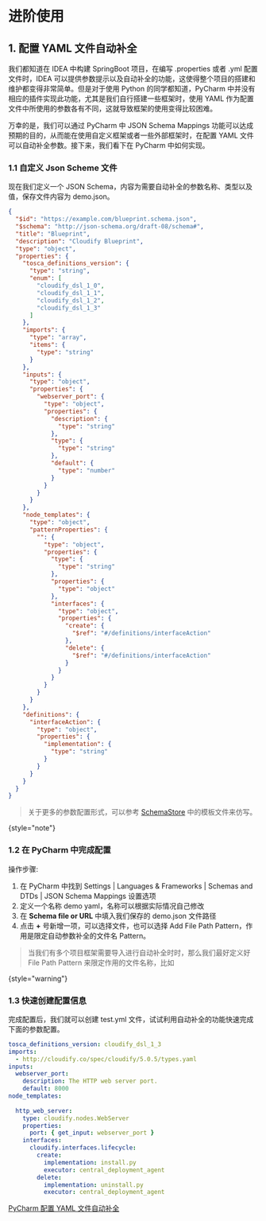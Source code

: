 # 进阶使用

<show-structure depth="3"/>

## 1.  配置 YAML 文件自动补全

我们都知道在 IDEA 中构建 SpringBoot 项目，在编写 .properties 或者 .yml 配置文件时，IDEA 可以提供参数提示以及自动补全的功能，这使得整个项目的搭建和维护都变得非常简单。但是对于使用 Python 的同学都知道，PyCharm 中并没有相应的插件实现此功能，尤其是我们自行搭建一些框架时，使用 YAML 作为配置文件中所使用的参数各有不同，这就导致框架的使用变得比较困难。


万幸的是，我们可以通过 PyCharm 中 JSON Schema Mappings 功能可以达成预期的目的，从而能在使用自定义框架或者一些外部框架时，在配置 YAML 文件可以自动补全参数。接下来，我们看下在 PyCharm 中如何实现。


### 1.1 自定义 Json Scheme 文件

现在我们定义一个 JSON Schema，内容为需要自动补全的参数名称、类型以及值，保存文件内容为 demo.json。

```JSON
{
  "$id": "https://example.com/blueprint.schema.json",
  "$schema": "http://json-schema.org/draft-08/schema#",
  "title": "Blueprint",
  "description": "Cloudify Blueprint",
  "type": "object",
  "properties": {
    "tosca_definitions_version": {
      "type": "string",
      "enum": [
        "cloudify_dsl_1_0",
        "cloudify_dsl_1_1",
        "cloudify_dsl_1_2",
        "cloudify_dsl_1_3"
      ]
    },
    "imports": {
      "type": "array",
      "items": {
        "type": "string"
      }
    },
    "inputs": {
      "type": "object",
      "properties": {
        "webserver_port": {
          "type": "object",
          "properties": {
            "description": {
              "type": "string"
            },
            "type": {
              "type": "string"
            },
            "default": {
              "type": "number"
            }
          }
        }
      }
    },
    "node_templates": {
      "type": "object",
      "patternProperties": {
        "": {
          "type": "object",
          "properties": {
            "type": {
              "type": "string"
            },
            "properties": {
              "type": "object"
            },
            "interfaces": {
              "type": "object",
              "properties": {
                "create": {
                  "$ref": "#/definitions/interfaceAction"
                },
                "delete": {
                  "$ref": "#/definitions/interfaceAction"
                }
              }
            }
          }
        }
      }
    },
    "definitions": {
      "interfaceAction": {
        "type": "object",
        "properties": {
          "implementation": {
            "type": "string"
          }
        }
      }
    }
  }
}
```

> 关于更多的参数配置形式，可以参考 [SchemaStore](https://www.schemastore.org/json) 中的模板文件来仿写。
> 
{style="note"}

### 1.2 在 PyCharm 中完成配置

操作步骤:
1. 在 PyCharm 中找到 Settings | Languages & Frameworks | Schemas and DTDs | JSON Schema Mappings 设置选项
2. 定义一个名称 demo yaml，名称可以根据实际情况自己修改
3. 在 **Schema file or URL** 中填入我们保存的 demo.json 文件路径
4. 点击 **+** 号新增一项，可以选择文件，也可以选择 Add File Path Pattern，作用是限定自动参数补全的文件名 Pattern。

> 当我们有多个项目框架需要导入进行自动补全时时，那么我们最好定义好 File Path Pattern 来限定作用的文件名称，比如
> 
{style="warning"}


### 1.3 快速创建配置信息

完成配置后，我们就可以创建 test.yml 文件，试试利用自动补全的功能快速完成下面的参数配置。

```yaml
tosca_definitions_version: cloudify_dsl_1_3 
imports:  
  - http://cloudify.co/spec/cloudify/5.0.5/types.yaml 
inputs:   
  webserver_port:    
    description: The HTTP web server port.    
    default: 8000 
node_templates:
   
  http_web_server:    
    type: cloudify.nodes.WebServer    
    properties:      
      port: { get_input: webserver_port }    
    interfaces:      
      cloudify.interfaces.lifecycle:        
        create:           
          implementation: install.py          
          executor: central_deployment_agent        
        delete:           
          implementation: uninstall.py          
          executor: central_deployment_agent
```





<seealso>
<category ref="ref_docs">
    <a href="https://medium.com/@alexmolev/boost-your-yaml-with-autocompletion-and-validation-b74735268ad7">PyCharm 配置 YAML 文件自动补全</a>
</category>
<category ref="ref_github"></category>
<category ref="ref_issues"></category>
<category ref="ref_hf"></category>
<category ref="ref_ms"></category>
</seealso>